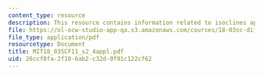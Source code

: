 ```yaml
---
content_type: resource
description: This resource contains information related to isoclines applet.
file: https://ol-ocw-studio-app-qa.s3.amazonaws.com/courses/18-03sc-differential-equations-fall-2011/26ccf8fa2f106ab2c32d0f91c122cf62_MIT18_03SCF11_s2_4appl.pdf
file_type: application/pdf
resourcetype: Document
title: MIT18_03SCF11_s2_4appl.pdf
uid: 26ccf8fa-2f10-6ab2-c32d-0f91c122cf62
---
```

